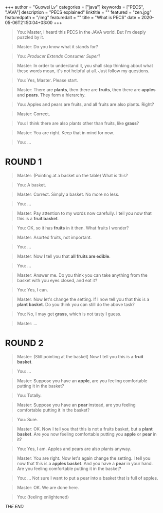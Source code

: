 +++
author = "Guowei Lv"
categories = ["java"]
keywords = ["PECS", "JAVA"]
description = "PECS explained"
linktitle = ""
featured = "zen.jpg"
featuredpath = "/img"
featuredalt = ""
title = "What is PECS"
date = 2020-05-06T21:50:04+03:00
+++

>You: Master, I heard this PECS in the JAVA world. But I'm deeply puzzled by it.

>Master: Do you know what it stands for?

>You: *Producer Extends Consumer Super*?

>Master: In order to understand it, you shall stop thinking about what these words mean, it's not helpful at all. Just follow my questions.

>You: Yes, Master. Please start.


>Master: There are **plants**, then there are **fruits**, then there are **apples** and **pears**. They form a hierarchy.

>You: Apples and pears are fruits, and all fruits are also plants. Right?

>Master: Correct.

>You: I think there are also plants other than fruits, like **grass**?

>Master: You are right. Keep that in mind for now.

>You: ...

# ROUND 1

>Master: (Pointing at a basket on the table) What is this?

>You: A basket.

>Master: Correct. Simply a basket. No more no less.

>You: ...

>Master: Pay attention to my words now carefully. I tell you now that this is a **fruit basket**.

>You: OK, so it has **fruits** in it then. What fruits I wonder?

>Master: Asorted fruits, not important.

>You: ...

>Master: Now I tell you that **all fruits are edible**.

>You: ...

>Master: Answer me. Do you think you can take anything from the basket with you eyes closed, and eat it?

>You: Yes, I can.

>Master: Now let's change the setting. If I now tell you that this is a **plant basket**. Do you think you can still do the above task?

>You: No, I may get **grass**, which is not tasty I guess.

>Master: ...



# ROUND 2

>Master: (Still pointing at the basket) Now I tell you this is a **fruit basket**.

>You: ...

>Master: Suppose you have an **apple**, are you feeling comfortable putting it in the basket?

>You: Totally.

>Master: Suppose you have an **pear** instead, are you feeling comfortable putting it in the basket?

>You: Sure.

>Master: OK. Now I tell you that this is not a fruits basket, but a **plant basket**. Are you now feeling comfortable putting you **apple** or **pear** in it?

>You: Yes, I am. Apples and pears are also plants anyway.

>Master: You are right. Now let's again change the setting. I tell you now that this is a **apples basket**. And you have a **pear** in your hand. Are you feeling comfortable putting it in the basket?

>You: ... Not sure I want to put a pear into a basket that is full of apples.

>Master: OK. We are done here.

>You: (feeling enlightened)

*THE END*
